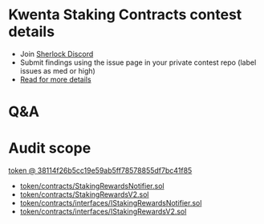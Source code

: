 
# Kwenta Staking Contracts contest details

- Join [Sherlock Discord](https://discord.gg/MABEWyASkp)
- Submit findings using the issue page in your private contest repo (label issues as med or high)
- [Read for more details](https://docs.sherlock.xyz/audits/watsons)

# Q&A

# Audit scope


[token @ 38114f26b5cc19e59ab5ff78578855df7bc41f85](https://github.com/Kwenta/token/tree/38114f26b5cc19e59ab5ff78578855df7bc41f85)
- [token/contracts/StakingRewardsNotifier.sol](token/contracts/StakingRewardsNotifier.sol)
- [token/contracts/StakingRewardsV2.sol](token/contracts/StakingRewardsV2.sol)
- [token/contracts/interfaces/IStakingRewardsNotifier.sol](token/contracts/interfaces/IStakingRewardsNotifier.sol)
- [token/contracts/interfaces/IStakingRewardsV2.sol](token/contracts/interfaces/IStakingRewardsV2.sol)


